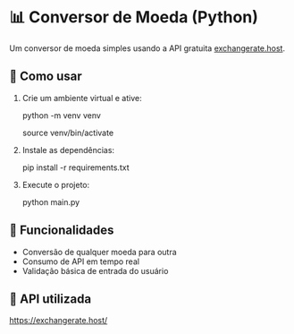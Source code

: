 # 📊 Conversor de Moeda (Python)

Um conversor de moeda simples usando a API gratuita [exchangerate.host](https://exchangerate.host/).

## 🚀 Como usar

1. Crie um ambiente virtual e ative:


    python -m venv venv

    source venv/bin/activate

2. Instale as dependências:


    pip install -r requirements.txt

3. Execute o projeto:


    python main.py

## 📌 Funcionalidades

- Conversão de qualquer moeda para outra
- Consumo de API em tempo real
- Validação básica de entrada do usuário

## 🔗 API utilizada
https://exchangerate.host/
